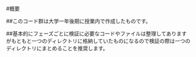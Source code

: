 #概要

##このコード群は大学一年後期に授業内で作成したものです。

##基本的にフェーズごとに検証に必要なコードやファイルは整理してありますがもともと一つのディレクトリに格納していたものになるので検証の際は一つのディレクトリにまとめることを推奨します。
